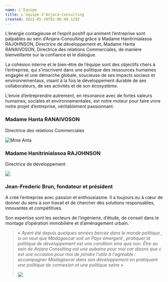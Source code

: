```yaml
---
name: L'Equipe
title: L’équipe d’Anjara-Consulting
created: 2021-05-30T01:06:40.129Z
---
```

<div className="container">

<div className="card">

<div className="card-container">

L’énergie contagieuse et l’esprit positif qui animent l’entreprise sont palpables au sein d’Anjara-Consulting grâce à Madame Hanitrinialasoa RAJOHNSON, Directrice de développement et, Madame Hanta RANAIVOSON, Directrice des relations Commerciales, de manière bienveillante sur la confiance et le dialogue.

La cohésion interne et le bien-être de l’équipe sont des objectifs chers à l’entreprise, qui s’inscrivent dans une politique des ressources humaines engagée et une démarche globale, soucieuse de ses impacts sociaux et environnementaux, visant à la fois le développement durable de ses collaborateurs, de ses activités et de son écosystème.

L’envie d’entreprendre autrement, en résonance avec de fortes valeurs humaines, sociales et environnementales, est notre moteur pour faire vivre notre projet d’entreprise, véritablement passionnant.

### Madame Hanta RANAIVOSON

Directrice des relations Commerciales

![Mme Anta](/media/img/img_7984.png)

### Madame Hanitrinialasoa RAJOHNSON

Directrice de développement

![](/media/img/img-20210522-wa0002.jpg)

### Jean-Frederic Brun, fondateur et président

A créé l’entreprise avec passion et enthousiasme. Il a toujours eu à cœur de donner du sens à son travail et de chercher des solutions responsables, innovantes et compétitives.

Son expertise sont les secteurs de l’ingénierie, d’étude, de conseil dans le montage d’opération immobilière et d’aménagement urbain.

> *« Ayant été depuis quelques années bercée dans le monde politique , si on veut que Madagascar soit un Pays émergent , pratiquer la politique de développement est une condition sine qua non. Être au sein de Anjara Consulting est une aubaine pour moi car disons que c est une occasion pour moi de joindre l'utile à l'agréable : accompagner Madagascar dans son développement en pratiquant une politique de connexion et une politique saine »*
>
> ![](/media/img/metier2.jpg)

</div>

</div>

</div>